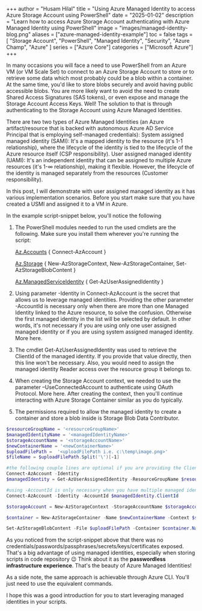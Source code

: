 +++
author = "Husam Hilal"
title = "Using Azure Managed Identity to access Azure Storage Account using PowerShell"
date = "2025-01-02"
description = "Learn how to access Azure Storage Account authenticating with Azure Managed Identity using PowerShell"
image = "images/managed-identity-blog.png"
aliases = ["azure-managed-identity-example"]
toc = false
tags = [
    "Storage Account",
    "PowerShell",
    "Managed Identity",
    "Security",
    "Azure Champ",
    "Azure"
]
series = ["Azure Core"]
categories = ["Microsoft Azure"]
+++

In many occasions you will face a need to use PowerShell from an Azure VM (or VM Scale Set) to connect to an Azure Storage Account to store or to retrieve some data which most probably could be a blob within a container. At the same time, you'd like to store blobs securely and avoid having public accessible blobs. You are more likely want to avoid the need to create Shared Access Signatures (SAS tokens), or even expose and manage the Storage Account Access Keys. Well! The solution to that is through authenticating to the Storage Account using Azure Managed Identities.

There are two two types of Azure Managed Identities (an Azure artifact/resource that is backed with autonomous Azure AD Service Principal that is employing self-managed credentials):
System assigned managed identity (SAMI): It's a mapped identity to the resource (it's 1-1 relationship), where the lifecycle of the identity is tied to the lifecycle of the Azure resource itself (CSP responsibility).
User assigned managed identity (UAMI): It's an independent identity that can be assigned to multiple Azure resources  (it's 1-∞ relationship), making it flexible. However, the lifecycle of the identity is managed separately from the resources (Customer responsibility).

In this post, I will demonstrate with user assigned managed identity as it has various implementation scenarios. Before you start make sure that you have created a USMI and assigned it to a VM in Azure.

In the example script-snippet below, you'll notice the following

1. The PowerShell modules needed to run the used cmdlets are the following. Make sure you install them wherever you're running the script:

    [Az.Accounts](https://learn.microsoft.com/powershell/module/az.accounts) { Connect-AzAccount }

    [Az.Storage](https://learn.microsoft.com/powershell/module/az.storage) { New-AzStorageContext, New-AzStorageContainer, Set-AzStorageBlobContent }

    [Az.ManagedServiceIdentity](https://learn.microsoft.com/powershell/module/az.managedserviceidentity/) { Get-AzUserAssignedIdentity }

2. Using parameter -Identity in Connect-AzAccount is the secret that allows us to leverage managed identities.  Providing the other parameter -AccountId is necessary only when there are more than one Managed Identity linked to the Azure resource, to solve the confusion. Otherwise the first managed identity in the list will be selected by default. In other words, it's not necessary if you are using only one user assigned managed identity or if you are using system assigned managed identity. More here.

3. The cmdlet Get-AzUserAssignedIdentity was used to retrieve the ClientId of the managed identity. If you provide that value directly, then this line won't be necessary. Also, you would need to assign the managed identity Reader access over the resource group it belongs to.

4. When creating the Storage Account context, we needed to use the parameter –UseConnectedAccount to authenticate using OAuth Protocol. More here. After creating the context, then you'll continue interacting with Azure Storage Container similar as you do typically.

5. The permissions required to allow the managed identity to create a container and store a blob inside is Storage Blob Data Contributor.

```powershell
$resourceGroupName = '<resourceGroupName>'
$managedIdentityName = '<managedIdentityName>'
$storageAccountName = '<storageAccountName>'
$newContainerName = '<newContainerName>'
$uploadFilePath =  '<uploadFilePath i.e. c:\temp\image.png>'
$fileName = $uploadFilePath.Split('\')[-1]

#the following couple lines are optional if you are providing the ClientID directly
Connect-AzAccount -Identity
$managedIdentity = Get-AzUserAssignedIdentity -ResourceGroupName $resourceGroupName -Name $managedIdentityName

#using -AccountId is only necessary when you have multiple managed identities linked to the Azure resource (i.e. Storage Account)
Connect-AzAccount -Identity -AccountId $managedIdentity.ClientId

$storageAccount = New-AzStorageContext -StorageAccountName $storageAccountName –UseConnectedAccount

$container = New-AzStorageContainer -Name $newContainerName -Context $storageAccount.Context -Permission blob

Set-AzStorageBlobContent -File $uploadFilePath -Container $container.Name -Blob $fileName -Context $storageAccount.Context

```
As you noticed from the script-snippet above that there was no credentials/passwords/passphrases/secrets/keys/certificates exposed. That's a big advantage of using managed identities, especially when storing scripts in code repository 😉 Think about it as the **passwordless infrastructure experience**. That's the beauty of  Azure Managed Identities!

As a side note, the same approach is achievable through Azure CLI. You'll just need to use the equivalent commands.

I hope this was a good introduction for you to start leveraging managed identities in your scripts.
